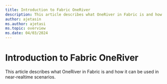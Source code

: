 ```yaml
---
title: Introduction to Fabric OneRiver
description: This article describes what OneRiver in Fabric is and how it can be used in near-realtime scenarios. 
author: ajetasin
ms.author: ajetasi
ms.topic: overview
ms.date: 04/03/2024
---
```


# Introduction to Fabric OneRiver
This article describes what OneRiver in Fabric is and how it can be used in near-realtime scenarios. 

